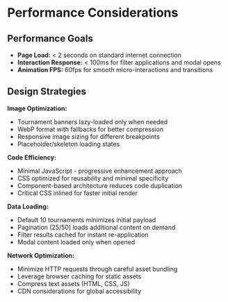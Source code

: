 # Performance Considerations

## Performance Goals
- **Page Load:** < 2 seconds on standard internet connection
- **Interaction Response:** < 100ms for filter applications and modal opens
- **Animation FPS:** 60fps for smooth micro-interactions and transitions

## Design Strategies

**Image Optimization:**
- Tournament banners lazy-loaded only when needed
- WebP format with fallbacks for better compression
- Responsive image sizing for different breakpoints
- Placeholder/skeleton loading states

**Code Efficiency:**
- Minimal JavaScript - progressive enhancement approach
- CSS optimized for reusability and minimal specificity
- Component-based architecture reduces code duplication
- Critical CSS inlined for faster initial render

**Data Loading:**
- Default 10 tournaments minimizes initial payload
- Pagination (25/50) loads additional content on demand
- Filter results cached for instant re-application
- Modal content loaded only when opened

**Network Optimization:**
- Minimize HTTP requests through careful asset bundling
- Leverage browser caching for static assets
- Compress text assets (HTML, CSS, JS)
- CDN considerations for global accessibility
